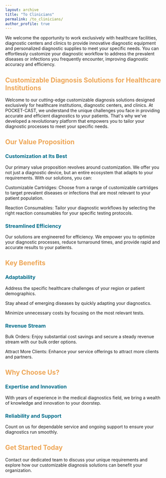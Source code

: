 ```yaml
---
layout: archive
title: "To Clinicians"
permalink: /to_clinicians/
author_profile: true
---
```


 

We welcome the opportunity to work exclusively with healthcare facilities, diagnostic centers and clinics to provide innovative diagnostic equipment and personalized diagnostic supplies to meet your specific needs. You can effortlessly customize your diagnostic workflow to address the prevalent diseases or infections you frequently encounter, improving diagnostic accuracy and efficiency. 

<h2 style="color: #eea656">Customizable Diagnosis Solutions for Healthcare Institutions</h2>


Welcome to our cutting-edge customizable diagnosis solutions designed exclusively for healthcare institutions, diagnostic centers, and clinics. At POCKET-CAST, we understand the unique challenges you face in providing accurate and efficient diagnostics to your patients. That's why we've developed a revolutionary platform that empowers you to tailor your diagnostic processes to meet your specific needs. 

<h2 style="color: #eea656">Our Value Proposition</h2>

<h3 style="color: #026d8a">Customization at Its Best</h3>

Our primary value proposition revolves around customization. We offer you not just a diagnostic device, but an entire ecosystem that adapts to your requirements. With our solutions, you can: 

Customizable Cartridges: Choose from a range of customizable cartridges to target prevalent diseases or infections that are most relevant to your patient population. 

Reaction Consumables: Tailor your diagnostic workflows by selecting the right reaction consumables for your specific testing protocols. 

<h3 style="color: #026d8a"> Streamlined Efficiency </h3>

Our solutions are engineered for efficiency. We empower you to optimize your diagnostic processes, reduce turnaround times, and provide rapid and accurate results to your patients. 

<h2 style="color: #eea656"> Key Benefits </h2>

<h3 style="color: #026d8a"> Adaptability </h3>

Address the specific healthcare challenges of your region or patient demographics. 

Stay ahead of emerging diseases by quickly adapting your diagnostics. 

Minimize unnecessary costs by focusing on the most relevant tests. 

<h3 style="color: #026d8a"> Revenue Stream </h3>

Bulk Orders: Enjoy substantial cost savings and secure a steady revenue stream with our bulk order options. 

Attract More Clients: Enhance your service offerings to attract more clients and partners. 

<h2 style="color: #eea656"> Why Choose Us? </h2>

<h3 style="color: #026d8a"> Expertise and Innovation </h3>

With years of experience in the medical diagnostics field, we bring a wealth of knowledge and innovation to your doorstep. 

<h3 style="color: #026d8a"> Reliability and Support </h3>

Count on us for dependable service and ongoing support to ensure your diagnostics run smoothly. 

<h2 style="color: #eea656"> Get Started Today </h2>

Contact our dedicated team to discuss your unique requirements and explore how our customizable diagnosis solutions can benefit your organization. 